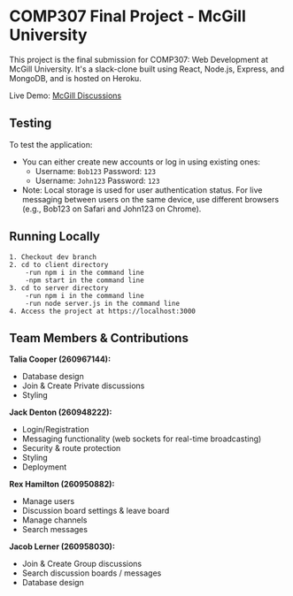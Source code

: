 # COMP307 Final Project - McGill University

This project is the final submission for COMP307: Web Development at McGill University. It's a slack-clone built using React, Node.js, Express, and MongoDB, and is hosted on Heroku.

Live Demo: [McGill Discussions](https://mcgill-discussions-146b67784000.herokuapp.com)

## Testing

To test the application:

- You can either create new accounts or log in using existing ones:
  - Username: `Bob123` Password: `123`
  - Username: `John123` Password: `123`
- Note: Local storage is used for user authentication status. For live messaging between users on the same device, use different browsers (e.g., Bob123 on Safari and John123 on Chrome).

## Running Locally 
    1. Checkout dev branch 
    2. cd to client directory
        -run npm i in the command line
        -npm start in the command line
    3. cd to server directory
        -run npm i in the command line
        -run node server.js in the command line
    4. Access the project at https://localhost:3000


## Team Members & Contributions

**Talia Cooper (260967144):**
- Database design
- Join & Create Private discussions
- Styling

**Jack Denton (260948222):**
- Login/Registration
- Messaging functionality (web sockets for real-time broadcasting)
- Security & route protection
- Styling
- Deployment

**Rex Hamilton (260950882):**
- Manage users
- Discussion board settings & leave board
- Manage channels
- Search messages

**Jacob Lerner (260958030):**
- Join & Create Group discussions
- Search discussion boards / messages
- Database design





